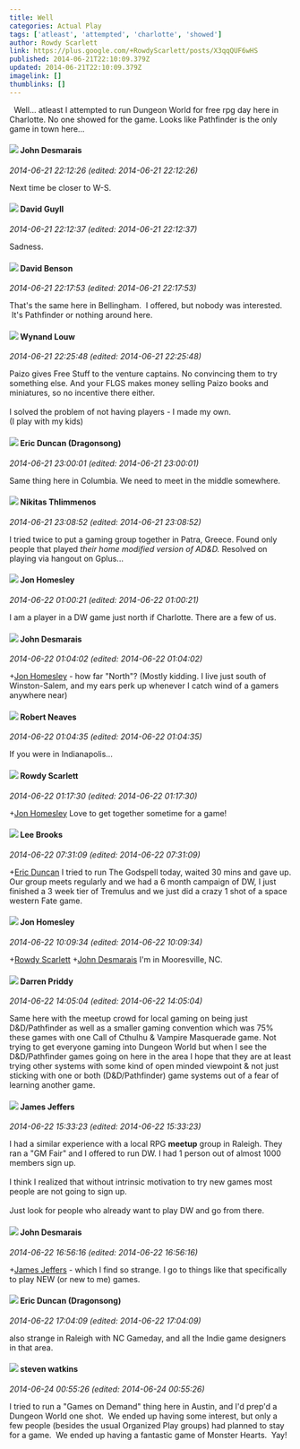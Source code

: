 ```yaml
---
title: Well
categories: Actual Play
tags: ['atleast', 'attempted', 'charlotte', 'showed']
author: Rowdy Scarlett
link: https://plus.google.com/+RowdyScarlett/posts/X3qqQUF6wHS
published: 2014-06-21T22:10:09.379Z
updated: 2014-06-21T22:10:09.379Z
imagelink: []
thumblinks: []
---
```


  Well... atleast I attempted to run Dungeon World for free rpg day here in Charlotte. No one showed for the game. Looks like Pathfinder is the only game in town here...
<div id='comment z12gtvfp3mjkuvoxn04cc1qxwunhiphrqyc0k'>
  <h4><img src='{{site.baseurl}}//images/avatars/100940863250029183316_photo.jpg'> John Desmarais</h4>
      <p><cite>2014-06-21 22:12:26 (edited: 2014-06-21 22:12:26)</cite></p>
        <p>Next time  be closer to W-S.</p>
</div>
        

<div id='comment z12gtvfp3mjkuvoxn04cc1qxwunhiphrqyc0k'>
  <h4><img src='{{site.baseurl}}//images/avatars/117134143142507309944_photo.jpg'> David Guyll</h4>
      <p><cite>2014-06-21 22:12:37 (edited: 2014-06-21 22:12:37)</cite></p>
        <p>Sadness.</p>
</div>
        

<div id='comment z12gtvfp3mjkuvoxn04cc1qxwunhiphrqyc0k'>
  <h4><img src='{{site.baseurl}}//images/avatars/112061948037312301151_photo.jpg'> David Benson</h4>
      <p><cite>2014-06-21 22:17:53 (edited: 2014-06-21 22:17:53)</cite></p>
        <p>That&#39;s the same here in Bellingham.  I offered, but nobody was interested.  It&#39;s Pathfinder or nothing around here. </p>
</div>
        

<div id='comment z12gtvfp3mjkuvoxn04cc1qxwunhiphrqyc0k'>
  <h4><img src='{{site.baseurl}}//images/avatars/111256963556395023796_photo.jpg'> Wynand Louw</h4>
      <p><cite>2014-06-21 22:25:48 (edited: 2014-06-21 22:25:48)</cite></p>
        <p>Paizo gives Free Stuff to the venture captains. No convincing them to try something else. And your FLGS makes money selling Paizo books and miniatures, so no incentive there either. <br /><br />I solved the problem of not having players - I made my own.<br />(I play with my kids)</p>
</div>
        

<div id='comment z12gtvfp3mjkuvoxn04cc1qxwunhiphrqyc0k'>
  <h4><img src='{{site.baseurl}}//images/avatars/109931133667795594746_photo.jpg'> Eric Duncan (Dragonsong)</h4>
      <p><cite>2014-06-21 23:00:01 (edited: 2014-06-21 23:00:01)</cite></p>
        <p>Same thing here in Columbia.  We need to meet in the middle somewhere.</p>
</div>
        

<div id='comment z12gtvfp3mjkuvoxn04cc1qxwunhiphrqyc0k'>
  <h4><img src='{{site.baseurl}}//images/avatars/103447617849846007337_photo.jpg'> Nikitas Thlimmenos</h4>
      <p><cite>2014-06-21 23:08:52 (edited: 2014-06-21 23:08:52)</cite></p>
        <p>I tried twice to put a gaming group together in Patra, Greece. Found only people that played <i>their home modified version of AD&amp;D.</i> Resolved on playing via hangout on Gplus...</p>
</div>
        

<div id='comment z12gtvfp3mjkuvoxn04cc1qxwunhiphrqyc0k'>
  <h4><img src='{{site.baseurl}}//images/avatars/115487213950052933483_photo.jpg'> Jon Homesley</h4>
      <p><cite>2014-06-22 01:00:21 (edited: 2014-06-22 01:00:21)</cite></p>
        <p>I am a player in a DW game just north if Charlotte. There are a few of us.</p>
</div>
        

<div id='comment z12gtvfp3mjkuvoxn04cc1qxwunhiphrqyc0k'>
  <h4><img src='{{site.baseurl}}//images/avatars/100940863250029183316_photo.jpg'> John Desmarais</h4>
      <p><cite>2014-06-22 01:04:02 (edited: 2014-06-22 01:04:02)</cite></p>
        <p><span class="proflinkWrapper"><span class="proflinkPrefix">+</span><a class="proflink" href="https://plus.google.com/115487213950052933483" oid="115487213950052933483">Jon Homesley</a></span> - how far &quot;North&quot;? (Mostly kidding.  I live just south of Winston-Salem, and my ears perk up whenever I catch wind of a gamers anywhere near)</p>
</div>
        

<div id='comment z12gtvfp3mjkuvoxn04cc1qxwunhiphrqyc0k'>
  <h4><img src='{{site.baseurl}}//images/avatars/106179207574693259103_photo.jpg'> Robert Neaves</h4>
      <p><cite>2014-06-22 01:04:35 (edited: 2014-06-22 01:04:35)</cite></p>
        <p>If you were in Indianapolis...</p>
</div>
        

<div id='comment z12gtvfp3mjkuvoxn04cc1qxwunhiphrqyc0k'>
  <h4><img src='{{site.baseurl}}//images/avatars/112329059462868758060_photo.jpg'> Rowdy Scarlett</h4>
      <p><cite>2014-06-22 01:17:30 (edited: 2014-06-22 01:17:30)</cite></p>
        <p><span class="proflinkWrapper"><span class="proflinkPrefix">+</span><a class="proflink" href="https://plus.google.com/115487213950052933483" oid="115487213950052933483">Jon Homesley</a></span> Love to get together sometime for a game!</p>
</div>
        

<div id='comment z12gtvfp3mjkuvoxn04cc1qxwunhiphrqyc0k'>
  <h4><img src='{{site.baseurl}}//images/avatars/116634894613829836609_photo.jpg'> Lee Brooks</h4>
      <p><cite>2014-06-22 07:31:09 (edited: 2014-06-22 07:31:09)</cite></p>
        <p><span class="proflinkWrapper"><span class="proflinkPrefix">+</span><a class="proflink" href="https://plus.google.com/109931133667795594746" oid="109931133667795594746">Eric Duncan</a></span> I tried to run The Godspell today, waited 30 mins and gave up.  Our group meets regularly and we had a 6 month campaign of DW, I just finished a 3 week tier of Tremulus and we just did a crazy 1 shot of a space western Fate game.</p>
</div>
        

<div id='comment z12gtvfp3mjkuvoxn04cc1qxwunhiphrqyc0k'>
  <h4><img src='{{site.baseurl}}//images/avatars/115487213950052933483_photo.jpg'> Jon Homesley</h4>
      <p><cite>2014-06-22 10:09:34 (edited: 2014-06-22 10:09:34)</cite></p>
        <p><span class="proflinkWrapper"><span class="proflinkPrefix">+</span><a class="proflink" href="https://plus.google.com/112329059462868758060" oid="112329059462868758060">Rowdy Scarlett</a></span> <span class="proflinkWrapper"><span class="proflinkPrefix">+</span><a class="proflink" href="https://plus.google.com/100940863250029183316" oid="100940863250029183316">John Desmarais</a></span> I&#39;m in Mooresville, NC.</p>
</div>
        

<div id='comment z12gtvfp3mjkuvoxn04cc1qxwunhiphrqyc0k'>
  <h4><img src='{{site.baseurl}}//images/avatars/105875318948666656289_photo.jpg'> Darren Priddy</h4>
      <p><cite>2014-06-22 14:05:04 (edited: 2014-06-22 14:05:04)</cite></p>
        <p>Same here with the meetup crowd for local gaming on being just D&amp;D/Pathfinder as well as a smaller gaming convention which was 75% these games with one Call of Cthulhu &amp; Vampire Masquerade game. Not trying to get everyone gaming into Dungeon World but when I see the D&amp;D/Pathfinder games going on here in the area I hope that they are at least trying other systems with some kind of open minded viewpoint &amp; not just sticking with one or both (D&amp;D/Pathfinder) game systems out of a fear of learning another game.</p>
</div>
        

<div id='comment z12gtvfp3mjkuvoxn04cc1qxwunhiphrqyc0k'>
  <h4><img src='{{site.baseurl}}//images/avatars/111516709450696460263_photo.jpg'> James Jeffers</h4>
      <p><cite>2014-06-22 15:33:23 (edited: 2014-06-22 15:33:23)</cite></p>
        <p>I had a similar experience with a local RPG <b>meetup</b> group in Raleigh. They ran a &quot;GM Fair&quot; and I offered to run DW. I had 1 person out of almost 1000 members sign up. <br /><br />I think I realized that without intrinsic motivation to try new games most people are not going to sign up. <br /><br />Just look for people who already want to play DW and go from there.</p>
</div>
        

<div id='comment z12gtvfp3mjkuvoxn04cc1qxwunhiphrqyc0k'>
  <h4><img src='{{site.baseurl}}//images/avatars/100940863250029183316_photo.jpg'> John Desmarais</h4>
      <p><cite>2014-06-22 16:56:16 (edited: 2014-06-22 16:56:16)</cite></p>
        <p><span class="proflinkWrapper"><span class="proflinkPrefix">+</span><a class="proflink" href="https://plus.google.com/111516709450696460263" oid="111516709450696460263">James Jeffers</a></span> - which I find so strange.  I go to things like that specifically to play NEW (or new to me) games.</p>
</div>
        

<div id='comment z12gtvfp3mjkuvoxn04cc1qxwunhiphrqyc0k'>
  <h4><img src='{{site.baseurl}}//images/avatars/109931133667795594746_photo.jpg'> Eric Duncan (Dragonsong)</h4>
      <p><cite>2014-06-22 17:04:09 (edited: 2014-06-22 17:04:09)</cite></p>
        <p>also strange in Raleigh with NC Gameday, and all the Indie game designers in that area.</p>
</div>
        

<div id='comment z12gtvfp3mjkuvoxn04cc1qxwunhiphrqyc0k'>
  <h4><img src='{{site.baseurl}}//images/avatars/101408758577611857781_photo.jpg'> steven watkins</h4>
      <p><cite>2014-06-24 00:55:26 (edited: 2014-06-24 00:55:26)</cite></p>
        <p>I tried to run a &quot;Games on Demand&quot; thing here in Austin, and I&#39;d prep&#39;d a Dungeon World one shot.  We ended up having some interest, but only a few people (besides the usual Organized Play groups) had planned to stay for a game.  We ended up having a fantastic game of Monster Hearts.  Yay!</p>
</div>
        